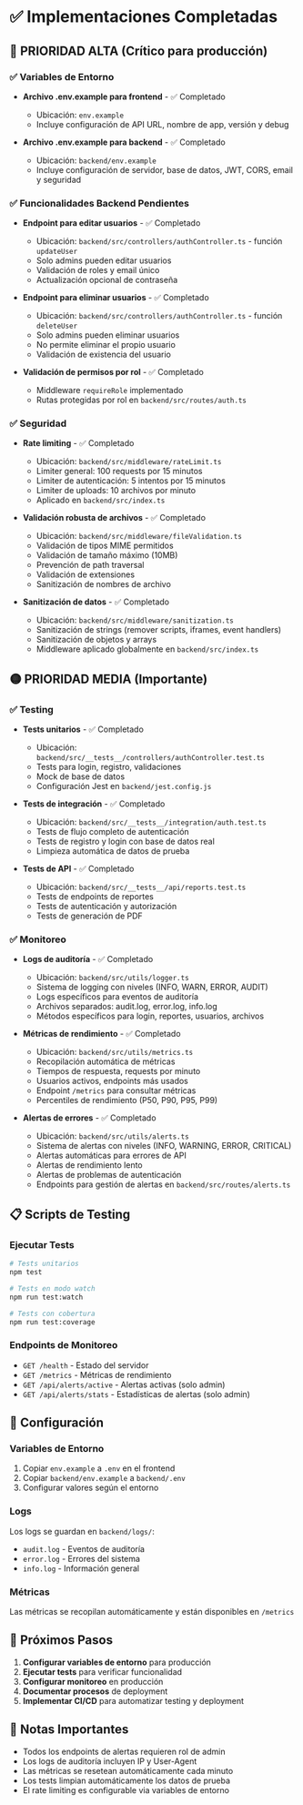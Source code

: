 # ✅ Implementaciones Completadas

## 🔴 PRIORIDAD ALTA (Crítico para producción)

### ✅ Variables de Entorno
- **Archivo .env.example para frontend** - ✅ Completado
  - Ubicación: `env.example`
  - Incluye configuración de API URL, nombre de app, versión y debug

- **Archivo .env.example para backend** - ✅ Completado
  - Ubicación: `backend/env.example`
  - Incluye configuración de servidor, base de datos, JWT, CORS, email y seguridad

### ✅ Funcionalidades Backend Pendientes
- **Endpoint para editar usuarios** - ✅ Completado
  - Ubicación: `backend/src/controllers/authController.ts` - función `updateUser`
  - Solo admins pueden editar usuarios
  - Validación de roles y email único
  - Actualización opcional de contraseña

- **Endpoint para eliminar usuarios** - ✅ Completado
  - Ubicación: `backend/src/controllers/authController.ts` - función `deleteUser`
  - Solo admins pueden eliminar usuarios
  - No permite eliminar el propio usuario
  - Validación de existencia del usuario

- **Validación de permisos por rol** - ✅ Completado
  - Middleware `requireRole` implementado
  - Rutas protegidas por rol en `backend/src/routes/auth.ts`

### ✅ Seguridad
- **Rate limiting** - ✅ Completado
  - Ubicación: `backend/src/middleware/rateLimit.ts`
  - Limiter general: 100 requests por 15 minutos
  - Limiter de autenticación: 5 intentos por 15 minutos
  - Limiter de uploads: 10 archivos por minuto
  - Aplicado en `backend/src/index.ts`

- **Validación robusta de archivos** - ✅ Completado
  - Ubicación: `backend/src/middleware/fileValidation.ts`
  - Validación de tipos MIME permitidos
  - Validación de tamaño máximo (10MB)
  - Prevención de path traversal
  - Validación de extensiones
  - Sanitización de nombres de archivo

- **Sanitización de datos** - ✅ Completado
  - Ubicación: `backend/src/middleware/sanitization.ts`
  - Sanitización de strings (remover scripts, iframes, event handlers)
  - Sanitización de objetos y arrays
  - Middleware aplicado globalmente en `backend/src/index.ts`

## 🟡 PRIORIDAD MEDIA (Importante)

### ✅ Testing
- **Tests unitarios** - ✅ Completado
  - Ubicación: `backend/src/__tests__/controllers/authController.test.ts`
  - Tests para login, registro, validaciones
  - Mock de base de datos
  - Configuración Jest en `backend/jest.config.js`

- **Tests de integración** - ✅ Completado
  - Ubicación: `backend/src/__tests__/integration/auth.test.ts`
  - Tests de flujo completo de autenticación
  - Tests de registro y login con base de datos real
  - Limpieza automática de datos de prueba

- **Tests de API** - ✅ Completado
  - Ubicación: `backend/src/__tests__/api/reports.test.ts`
  - Tests de endpoints de reportes
  - Tests de autenticación y autorización
  - Tests de generación de PDF

### ✅ Monitoreo
- **Logs de auditoría** - ✅ Completado
  - Ubicación: `backend/src/utils/logger.ts`
  - Sistema de logging con niveles (INFO, WARN, ERROR, AUDIT)
  - Logs específicos para eventos de auditoría
  - Archivos separados: audit.log, error.log, info.log
  - Métodos específicos para login, reportes, usuarios, archivos

- **Métricas de rendimiento** - ✅ Completado
  - Ubicación: `backend/src/utils/metrics.ts`
  - Recopilación automática de métricas
  - Tiempos de respuesta, requests por minuto
  - Usuarios activos, endpoints más usados
  - Endpoint `/metrics` para consultar métricas
  - Percentiles de rendimiento (P50, P90, P95, P99)

- **Alertas de errores** - ✅ Completado
  - Ubicación: `backend/src/utils/alerts.ts`
  - Sistema de alertas con niveles (INFO, WARNING, ERROR, CRITICAL)
  - Alertas automáticas para errores de API
  - Alertas de rendimiento lento
  - Alertas de problemas de autenticación
  - Endpoints para gestión de alertas en `backend/src/routes/alerts.ts`

## 📋 Scripts de Testing

### Ejecutar Tests
```bash
# Tests unitarios
npm test

# Tests en modo watch
npm run test:watch

# Tests con cobertura
npm run test:coverage
```

### Endpoints de Monitoreo
- `GET /health` - Estado del servidor
- `GET /metrics` - Métricas de rendimiento
- `GET /api/alerts/active` - Alertas activas (solo admin)
- `GET /api/alerts/stats` - Estadísticas de alertas (solo admin)

## 🔧 Configuración

### Variables de Entorno
1. Copiar `env.example` a `.env` en el frontend
2. Copiar `backend/env.example` a `backend/.env`
3. Configurar valores según el entorno

### Logs
Los logs se guardan en `backend/logs/`:
- `audit.log` - Eventos de auditoría
- `error.log` - Errores del sistema
- `info.log` - Información general

### Métricas
Las métricas se recopilan automáticamente y están disponibles en `/metrics`

## 🚀 Próximos Pasos

1. **Configurar variables de entorno** para producción
2. **Ejecutar tests** para verificar funcionalidad
3. **Configurar monitoreo** en producción
4. **Documentar procesos** de deployment
5. **Implementar CI/CD** para automatizar testing y deployment

## 📝 Notas Importantes

- Todos los endpoints de alertas requieren rol de admin
- Los logs de auditoría incluyen IP y User-Agent
- Las métricas se resetean automáticamente cada minuto
- Los tests limpian automáticamente los datos de prueba
- El rate limiting es configurable via variables de entorno 